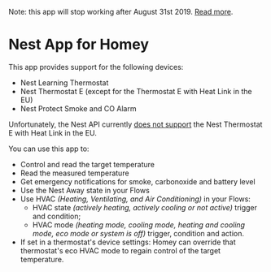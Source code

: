 Note: this app will stop working after August 31st 2019. [Read more](https://mailchi.mp/16841c6489fc/your-homey-nest-integration-will-stop-working).

# Nest App for Homey

This app provides support for the following devices:

- Nest Learning Thermostat
- Nest Thermostat E (except for the Thermostat E with Heat Link in the EU)
- Nest Protect Smoke and CO Alarm

Unfortunately, the Nest API currently [does not support](https://developers.nest.com/reference/api-thermostat) the Nest Thermostat E with Heat Link in the EU.

You can use this app to:

- Control and read the target temperature
- Read the measured temperature
- Get emergency notifications for smoke, carbonoxide and battery level
- Use the Nest Away state in your Flows
- Use HVAC _(Heating, Ventilating, and Air Conditioning)_ in your Flows:
    - HVAC state _(actively heating, actively cooling or not active)_ trigger and condition;
    - HVAC mode _(heating mode, cooling mode, heating and cooling mode, eco mode or system is off)_ trigger, condition and action.
- If set in a thermostat's device settings: Homey can override that thermostat's eco HVAC mode to regain control of the target temperature.

